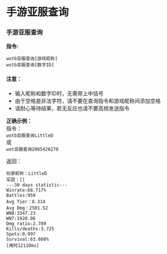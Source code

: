 # 手游亚服查询

### 手游亚服查询
**指令:**

`wotb亚服查询[游戏昵称]`  
`wotb亚服查询[数字ID]`


#### 注意：
* 输入昵称和数字ID时，无需带上中括号
* 由于空格是非法字符，请不要在查询指令和游戏昵称间添加空格
* 请耐心等待结果，若无反应也请不要高频发送指令

**正确示例：**  
指令：  
`wotb亚服查询LittleD`  
或  
`wot亚服查询2005426278`


返回：

```
玩家昵称：LittleD 
军团：[]  
---30 days statistic---  
Winrate:68.717%  
Battles:959  
Avg Tier：8.314  
Avg Dmg：2501.52  
WN8:3347.23  
WN7:1920.86  
Dmg ratio:2.789  
Kills/deaths:3.725  
Spots:0.997  
Survival:63.608%  
[用时12110ms]
```